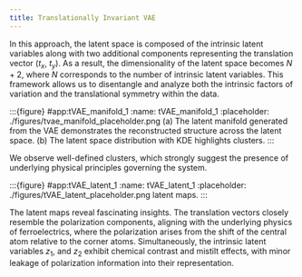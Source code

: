 ```yaml
---
title: Translationally Invariant VAE
---
```


In this approach, the latent space is composed of the intrinsic latent variables along with two additional components representing the translation vector ($t_x$, $t_y$). As a result, the dimensionality of the latent space becomes $N+2$, where $N$ corresponds to the number of intrinsic latent variables. This framework allows us to disentangle and analyze both the intrinsic factors of variation and the translational symmetry within the data.

:::{figure} #app:tVAE_manifold_1
:name: tVAE_manifold_1
:placeholder: ./figures/tvae_manifold_placeholder.png
(a) The latent manifold generated from the VAE demonstrates the reconstructed structure across the latent space. (b) The latent space distribution with KDE highlights clusters.
:::

We observe well-defined clusters, which strongly suggest the presence of underlying physical principles governing the system.


:::{figure} #app:tVAE_latent_1
:name: tVAE_latent_1
:placeholder: ./figures/tVAE_latent_placeholder.png
latent maps.
:::

The latent maps reveal fascinating insights. The translation vectors closely resemble the polarization components, aligning with the underlying physics of ferroelectrics, where the polarization arises from the shift of the central atom relative to the corner atoms. Simultaneously, the intrinsic latent variables $z_1$, and $z_2$ exhibit chemical contrast and mistilt effects, with minor leakage of polarization information into their representation.